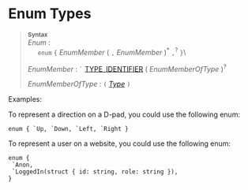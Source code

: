 # Enum Types

> **<sup>Syntax</sup>**\
> _Enum_ :\
> &nbsp;&nbsp;&nbsp;&nbsp; `enum` 
>  `{` _EnumMember_ ( `,` _EnumMember_ )<sup>*</sup> `,`<sup>?</sup> `}`\
>
> _EnumMember_ :
> `` ` `` [TYPE_IDENTIFIER](/lexical_structure/identifiers.md) ( _EnumMemberOfType_ )<sup>?</sup>
>
> _EnumMemberOfType_ :
> `(` [_Type_](/type_system/index.md) `)` 

Examples:

To represent a direction on a D-pad, you could use the following enum:

```
enum { `Up, `Down, `Left, `Right }
```

To represent a user on a website, you could use the following enum:

```
enum {
 `Anon,
 `LoggedIn(struct { id: string, role: string }),
}
```
